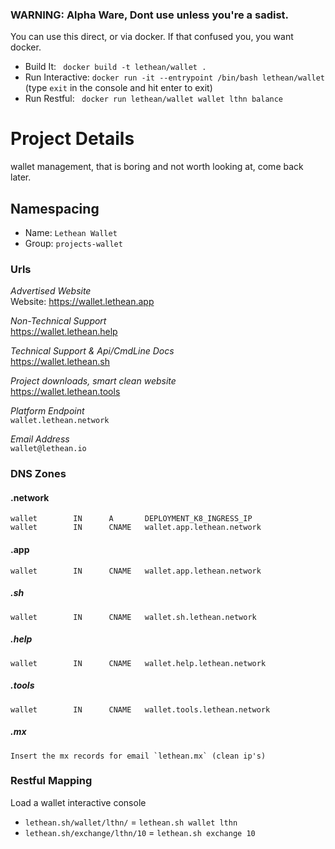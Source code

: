 ### WARNING: Alpha Ware, Dont use unless you're a sadist.

You can use this direct, or via docker. If that confused you, you want docker.

- Build It: ` docker build -t lethean/wallet .`
- Run Interactive: `docker run -it --entrypoint /bin/bash lethean/wallet` (type `exit` in the console and hit enter to
  exit)
- Run Restful: ` docker run lethean/wallet wallet lthn balance`

# Project Details

wallet management, that is boring and not worth looking at, come back later.

## Namespacing

- Name: `Lethean Wallet`
- Group: `projects-wallet`

### Urls

*Advertised Website* \
Website: https://wallet.lethean.app 

*Non-Technical Support* \
https://wallet.lethean.help

*Technical Support & Api/CmdLine Docs* \
https://wallet.lethean.sh

*Project downloads, smart clean website* \
https://wallet.lethean.tools 

*Platform Endpoint* \
`wallet.lethean.network`

*Email Address* \
`wallet@lethean.io`


### DNS Zones

#### .network
```commandline
wallet        IN      A       DEPLOYMENT_K8_INGRESS_IP
wallet        IN      CNAME   wallet.app.lethean.network
```
#### .app
```commandline
wallet        IN      CNAME   wallet.app.lethean.network
```
##### .sh
```commandline
wallet        IN      CNAME   wallet.sh.lethean.network
```
##### .help
```commandline
wallet        IN      CNAME   wallet.help.lethean.network
```
##### .tools
```commandline
wallet        IN      CNAME   wallet.tools.lethean.network
```
##### .mx
```
Insert the mx records for email `lethean.mx` (clean ip's)
```
### Restful Mapping

Load a wallet interactive console

- `lethean.sh/wallet/lthn/` = `lethean.sh wallet lthn`
- `lethean.sh/exchange/lthn/10` = `lethean.sh exchange 10`

